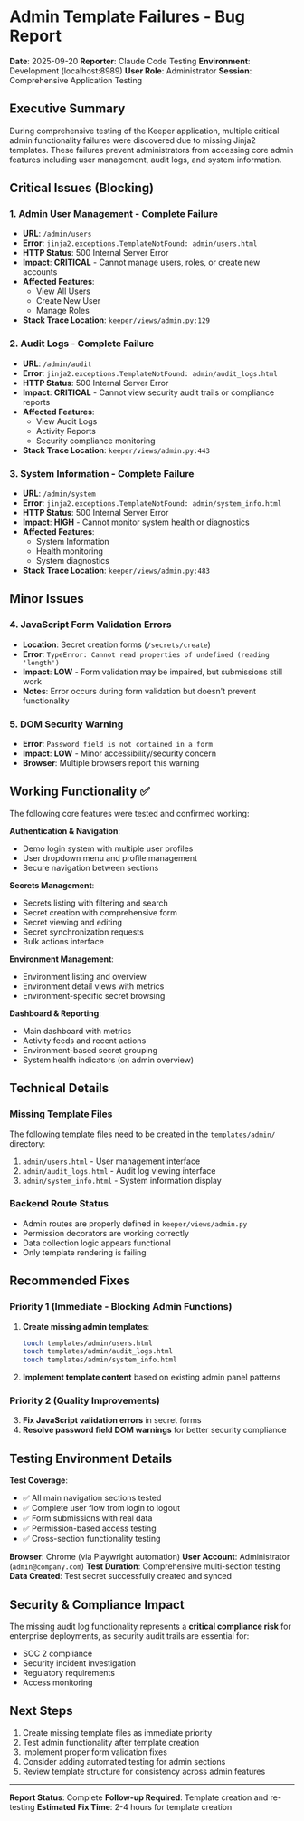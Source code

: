 # Admin Template Failures - Bug Report

**Date**: 2025-09-20
**Reporter**: Claude Code Testing
**Environment**: Development (localhost:8989)
**User Role**: Administrator
**Session**: Comprehensive Application Testing

## Executive Summary

During comprehensive testing of the Keeper application, multiple critical admin functionality failures were discovered due to missing Jinja2 templates. These failures prevent administrators from accessing core admin features including user management, audit logs, and system information.

## Critical Issues (Blocking)

### 1. Admin User Management - Complete Failure
- **URL**: `/admin/users`
- **Error**: `jinja2.exceptions.TemplateNotFound: admin/users.html`
- **HTTP Status**: 500 Internal Server Error
- **Impact**: **CRITICAL** - Cannot manage users, roles, or create new accounts
- **Affected Features**:
  - View All Users
  - Create New User
  - Manage Roles
- **Stack Trace Location**: `keeper/views/admin.py:129`

### 2. Audit Logs - Complete Failure
- **URL**: `/admin/audit`
- **Error**: `jinja2.exceptions.TemplateNotFound: admin/audit_logs.html`
- **HTTP Status**: 500 Internal Server Error
- **Impact**: **CRITICAL** - Cannot view security audit trails or compliance reports
- **Affected Features**:
  - View Audit Logs
  - Activity Reports
  - Security compliance monitoring
- **Stack Trace Location**: `keeper/views/admin.py:443`

### 3. System Information - Complete Failure
- **URL**: `/admin/system`
- **Error**: `jinja2.exceptions.TemplateNotFound: admin/system_info.html`
- **HTTP Status**: 500 Internal Server Error
- **Impact**: **HIGH** - Cannot monitor system health or diagnostics
- **Affected Features**:
  - System Information
  - Health monitoring
  - System diagnostics
- **Stack Trace Location**: `keeper/views/admin.py:483`

## Minor Issues

### 4. JavaScript Form Validation Errors
- **Location**: Secret creation forms (`/secrets/create`)
- **Error**: `TypeError: Cannot read properties of undefined (reading 'length')`
- **Impact**: **LOW** - Form validation may be impaired, but submissions still work
- **Notes**: Error occurs during form validation but doesn't prevent functionality

### 5. DOM Security Warning
- **Error**: `Password field is not contained in a form`
- **Impact**: **LOW** - Minor accessibility/security concern
- **Browser**: Multiple browsers report this warning

## Working Functionality ✅

The following core features were tested and confirmed working:

**Authentication & Navigation**:
- Demo login system with multiple user profiles
- User dropdown menu and profile management
- Secure navigation between sections

**Secrets Management**:
- Secrets listing with filtering and search
- Secret creation with comprehensive form
- Secret viewing and editing
- Secret synchronization requests
- Bulk actions interface

**Environment Management**:
- Environment listing and overview
- Environment detail views with metrics
- Environment-specific secret browsing

**Dashboard & Reporting**:
- Main dashboard with metrics
- Activity feeds and recent actions
- Environment-based secret grouping
- System health indicators (on admin overview)

## Technical Details

### Missing Template Files
The following template files need to be created in the `templates/admin/` directory:

1. `admin/users.html` - User management interface
2. `admin/audit_logs.html` - Audit log viewing interface
3. `admin/system_info.html` - System information display

### Backend Route Status
- Admin routes are properly defined in `keeper/views/admin.py`
- Permission decorators are working correctly
- Data collection logic appears functional
- Only template rendering is failing

## Recommended Fixes

### Priority 1 (Immediate - Blocking Admin Functions)
1. **Create missing admin templates**:
   ```bash
   touch templates/admin/users.html
   touch templates/admin/audit_logs.html
   touch templates/admin/system_info.html
   ```

2. **Implement template content** based on existing admin panel patterns

### Priority 2 (Quality Improvements)
3. **Fix JavaScript validation errors** in secret forms
4. **Resolve password field DOM warnings** for better security compliance

## Testing Environment Details

**Test Coverage**:
- ✅ All main navigation sections tested
- ✅ Complete user flow from login to logout
- ✅ Form submissions with real data
- ✅ Permission-based access testing
- ✅ Cross-section functionality testing

**Browser**: Chrome (via Playwright automation)
**User Account**: Administrator (`admin@company.com`)
**Test Duration**: Comprehensive multi-section testing
**Data Created**: Test secret successfully created and synced

## Security & Compliance Impact

The missing audit log functionality represents a **critical compliance risk** for enterprise deployments, as security audit trails are essential for:
- SOC 2 compliance
- Security incident investigation
- Regulatory requirements
- Access monitoring

## Next Steps

1. Create missing template files as immediate priority
2. Test admin functionality after template creation
3. Implement proper form validation fixes
4. Consider adding automated testing for admin sections
5. Review template structure for consistency across admin features

---

**Report Status**: Complete
**Follow-up Required**: Template creation and re-testing
**Estimated Fix Time**: 2-4 hours for template creation